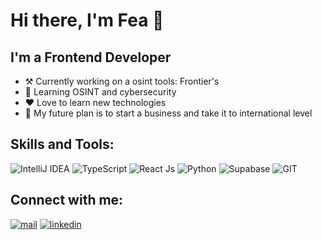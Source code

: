 # Hi there, I'm Fea 👋

## I'm a Frontend Developer

-   ⚒️ Currently working on a osint tools: Frontier's
-   🔰 Learning OSINT and cybersecurity
-   ❤️ Love to learn new technologies
-   🔮 My future plan is to start a business and take it to international level
<!-- -   🔭 Looking for new opportunity -->

## Skills and Tools:

![IntelliJ IDEA](https://img.shields.io/badge/IntelliJIDEA-000000.svg?style=for-the-badge&logo=intellij-idea&logoColor=white)
![TypeScript](https://img.shields.io/badge/TypeScript-3178C6?style=for-the-badge&logo=nodedotjs&logoColor=FFF)
![React Js](https://img.shields.io/badge/React-20232A?style=for-the-badge&logo=react&logoColor=61DAFB)
![Python](https://img.shields.io/badge/python-3670A0?style=for-the-badge&logo=python&logoColor=ffdd54)
![Supabase](https://img.shields.io/badge/Supabase-3ECF8E?style=for-the-badge&logo=supabase&logoColor=white)
![GIT](https://img.shields.io/badge/Git-F05032?style=for-the-badge&logo=git&logoColor=white)

## Connect with me:

[![mail](https://img.shields.io/badge/ProtonMail-8B89CC?style=for-the-badge&logo=protonmail&logoColor=white)](https://mail.google.com/mail/?view=cm&fs=1&to=v.reisse@protonmail.com)
[![linkedin](https://img.shields.io/badge/LinkedIn-0077B5?style=for-the-badge&logo=linkedin&logoColor=white)](https://www.linkedin.com/in/varei)

<!--START_SECTION:activity-->

[linkedin]: https://www.linkedin.com/in/varei
